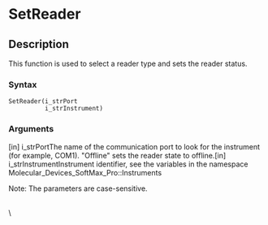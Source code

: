 # SetReader

## Description

This function is used to select a reader type and sets the reader status.

### Syntax

```
SetReader(i_strPort
          i_strInstrument)
```

### Arguments

\[in] i\_strPortThe name of the communication port to look for the instrument (for example, COM1). "Offline" sets the reader state to offline.\[in] i\_strInstrumentInstrument identifier, see the variables in the namespace Molecular\_Devices\_SoftMax\_Pro::Instruments

Note: The parameters are case-sensitive.

\
\
